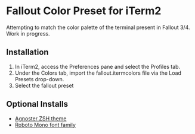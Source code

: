 # Fallout Color Preset for iTerm2

Attempting to match the color palette of the terminal present in Fallout 3/4. Work in progress.

## Installation

1. In iTerm2, access the Preferences pane and select the Profiles tab.
2. Under the Colors tab, import the fallout.itermcolors file via the Load Presets drop-down.
3. Select the fallout preset

## Optional Installs

+ [Agnoster ZSH theme](https://github.com/agnoster/agnoster-zsh-theme)
+ [Roboto Mono font family](https://github.com/powerline/fonts/tree/master/RobotoMono)